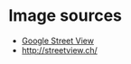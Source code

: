 # Image sources #

  * [Google Street View](http://maps.google.de/intl/de/help/maps/streetview/)
  * http://streetview.ch/